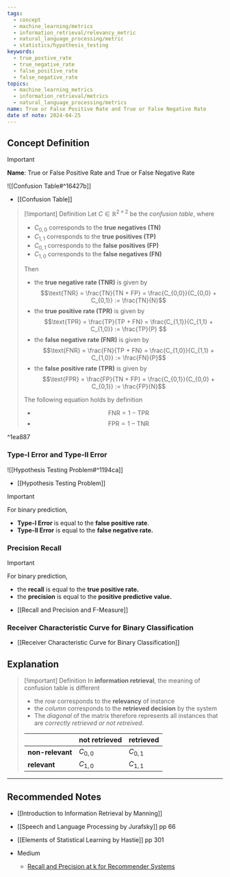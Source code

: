 ```yaml
---
tags:
  - concept
  - machine_learning/metrics
  - information_retrieval/relevancy_metric
  - natural_language_processing/metric
  - statistics/hypothesis_testing
keywords:
  - true_postive_rate
  - true_negative_rate
  - false_positive_rate
  - false_negative_rate
topics:
  - machine_learning_metrics
  - information_retrieval/metrics
  - natural_language_processing/metrics
name: True or False Positive Rate and True or False Negative Rate
date of note: 2024-04-25
---
```

## Concept Definition

>[!important]
>**Name**: True or False Positive Rate and True or False Negative Rate

![[Confusion Table#^16427b]]

- [[Confusion Table]]

>[!important] Definition
>Let $C\in \mathbb{R}^{2\times2}$ be the *confusion table*, where
>- $C_{0,0}$ corresponds to the **true negatives (TN)**
>- $C_{1,1}$ corresponds to the **true positives (TP)**
>- $C_{0,1}$ corresponds to the **false positives (FP)**
>- $C_{1,0}$ corresponds to the **false negatives (FN)**  
>  
>Then 
>- the **true negative rate (TNR)** is given by $$\text{TNR} = \frac{TN}{TN + FP} = \frac{C_{0,0}}{C_{0,0} + C_{0,1}} := \frac{TN}{N}$$ 
>- the **true positive rate (TPR)** is given by $$\text{TPR} = \frac{TP}{TP + FN} = \frac{C_{1,1}}{C_{1,1} + C_{1,0}} := \frac{TP}{P} $$ 
>- the **false negative rate (FNR)** is given by $$\text{FNR} = \frac{FN}{TP + FN} = \frac{C_{1,0}}{C_{1,1} + C_{1,0}} := \frac{FN}{P}$$ 
>- the **false positive rate (TPR)** is given by $$\text{FPR} = \frac{FP}{TN + FP} = \frac{C_{0,1}}{C_{0,0} + C_{0,1}} := \frac{FP}{N}$$ 
>
>The following equation holds by definition
>- $$\text{FNR} = 1 - \text{TPR}$$ 
>- $$\text{FPR} = 1 - \text{TNR}$$

^1ea887

### Type-I Error and Type-II Error

![[Hypothesis Testing Problem#^1194ca]]

- [[Hypothesis Testing Problem]]

>[!important]
>For binary prediction,
>- **Type-I Error** is equal to the **false positive rate**.
>- **Type-II Error** is equal to the **false negative rate.**

### Precision Recall

>[!important]
>For binary prediction,
>- the **recall** is equal to the **true positive rate.**
>- the **precision** is equal to the **positive predictive value.**

- [[Recall and Precision and F-Measure]]

### Receiver Characteristic Curve for Binary Classification

- [[Receiver Characteristic Curve for Binary Classification]]

## Explanation

>[!important] Definition
>In **information retrieval**, the meaning of confusion table is different
>- the *row* corresponds to the **relevancy** of instance
>- the *column* corresponds to the **retrieved decision** by the system
>- The *diagonal* of the matrix therefore represents all instances that are *correctly retrieved or not retreived*.
>
>|                   | **not retrieved**  | **retrieved**  |
>| ----------------- | ---------------------- | ---------------------- |
>| **non-relevant**  | $C_{0,0}$              | $C_{0,1}$              |
>| **relevant**  | $C_{1,0}$              | $C_{1,1}$              |
>
>








-----------
##  Recommended Notes


- [[Introduction to Information Retrieval by Manning]]
- [[Speech and Language Processing by Jurafsky]] pp 66
- [[Elements of Statistical Learning by Hastie]] pp 301

- Medium
	- [Recall and Precision at k for Recommender Systems](https://medium.com/@m_n_malaeb/recall-and-precision-at-k-for-recommender-systems-618483226c54)